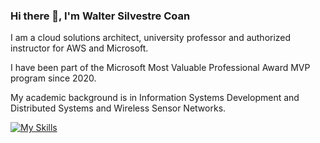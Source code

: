 ### Hi there 👋, I'm Walter Silvestre Coan

I am a cloud solutions architect, university professor and authorized instructor for AWS and Microsoft.

I have been part of the Microsoft Most Valuable Professional Award MVP program since 2020.

My academic background is in Information Systems Development and Distributed Systems and Wireless Sensor Networks.

[![My Skills](https://skillicons.dev/icons?i=azure,aws,java,spring,dotnet,python,js,docker,git,linux,raspberrypi)](https://skillicons.dev)
